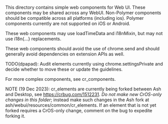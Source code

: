 This directory contains simple web components for Web UI. These components may
be shared across any WebUI. Non-Polymer components should be compatible across
all platforms (including ios). Polymer components currently are not supported
on iOS or Android.

These web components may use loadTimeData and i18nMixin, but may not use
i18n{...} replacements.

These web components should avoid the use of chrome.send and should generally
avoid dependencies on extension APIs as well.

TODO(dpapad): Audit elements currently using chrome.settingsPrivate and decide whether to move these or update the
guidelines.

For more complex components, see cr_components.

NOTE (19 Dec 2023): cr_elements are currently being forked between Ash and
Desktop, see https://crbug.com/1512231. *Do not make new CrOS-only changes in
this folder*; instead make such changes in the Ash fork at
ash/webui/resources/common/cr_elements. If an element that is not yet forked
requires a CrOS-only change, comment on the bug to expedite forking it.
